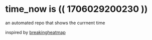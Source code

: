 # time_now is (( 1706029200230 ))

an automated repo that shows the currnent time

inspired by [breakingheatmap](https://github.com/breakingheatmap/breakingheatmap)